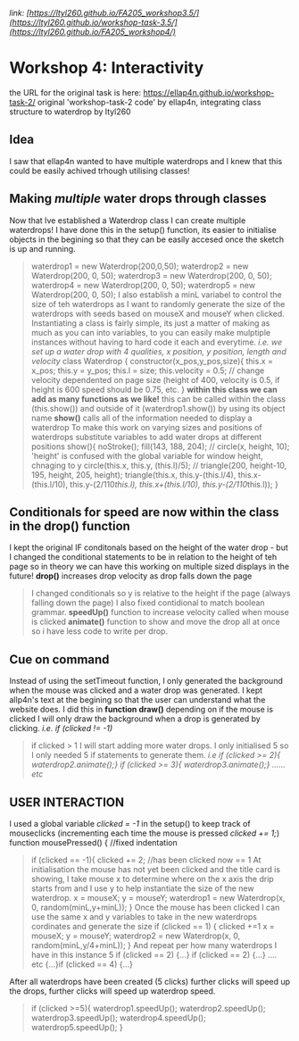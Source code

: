 *link: [https://ltyl260.github.io/FA205_workshop3.5/](https://ltyl260.github.io/workshop-task-3.5/](https://ltyl260.github.io/FA205_workshop4/)*

# Workshop 4: Interactivity
the URL for the original task is here: https://ellap4n.github.io/workshop-task-2/
original 'workshop-task-2 code' by ellap4n, integrating class structure to waterdrop by ltyl260

## Idea
I saw that ellap4n wanted to have multiple waterdrops and I knew that this could be easily achived trhough utilising classes!

## Making *multiple* water drops through classes
Now that Ive established a Waterdrop class I can create multiple waterdrops! I have done this in the setup() function, its easier to initialise objects in the begining so that they can be easily accesed once the sketch is up and running.
>  waterdrop1 = new Waterdrop(200,0,50);
>  waterdrop2 = new Waterdrop(200, 0, 50);
>  waterdrop3 = new Waterdrop(200, 0, 50);
>  waterdrop4 = new Waterdrop(200, 0, 50);
>  waterdrop5 = new Waterdrop(200, 0, 50);
I also establish a minL variabel to control the size of teh waterdrops as I want to randomly generate the size of the waterdrops with seeds based on mouseX and mouseY when clicked. 
Instantiating a class is fairly simple, its just a matter of making as much as you can into variables, to you can easily make mulptiple instances without having to hard code it each and everytime. *i.e. we set up a water drop with 4 qualities, x position, y position, length and velocity*
>class Waterdrop {
>  constructor(x_pos,y_pos,size){
>    this.x = x_pos;
>    this.y = y_pos;
>    this.l = size;
>    this.velocity = 0.5; // change velocity dependented on page size (height of 400, velocity is 0.5, if height is 600 speed should be 0.75, etc.
>  }
**within this class we can add as many functions as we like!**
this can be called within the class (this.show())  and outside of it (waterdrop1.show()) by using its object name
**show()** calls all of the information needed to display a waterdrop
To make this work on varying sizes and positions of waterdrops substitute variables to add water drops at different positions
>  show(){
>   noStroke();
>    fill(143, 188, 204);
>    // circle(x, height, 10); 'height' is confused with the global variable for window height, chnaging to y
>    circle(this.x, this.y, (this.l)/5);
>    // triangle(200, height-10, 195, height, 205, height);
>    triangle(this.x, this.y-(this.l/4), this.x-(this.l/10), this.y-(2/110*this.l), this.x+(this.l/10), this.y-(2/110*this.l));
>  }
## Conditionals for speed are now within the class in the drop() function
I kept the original IF conditonals based on the height of the water drop - but I changed the conditional statements to be in relation to the height of teh page so in theory we can have this working on multiple sized displays in the future! 
**drop()** increases drop velocity as drop falls down the page
  >I changed conditionals so y is relative to the height if the page (always falling down the page)
  >I also fixed contidional to  match boolean grammar.
 **speedUp()** function to increase velocity called when mouse is clicked
 **animate()** function to show and move the drop all at once so i have less code to write per drop.

## Cue on command
Instead of using the setTimeout function, I only generated the background when the mouse was clicked and a water drop was generated. I kept allp4n's text at the begining so that the user can understand what the website does.
I did this in **function draw()** depending on if the mouse is clicked I will only draw the background when a drop is generated by clicking. *i.e. if (clicked != -1)*
>if clicked > 1 I will start adding more water drops. I only initialised 5 so I only needed 5 if statements to generate them.
>*i.e  if (clicked >= 2){ waterdrop2.animate();} if (clicked >= 3){ waterdrop3.animate();} ...... etc*

## USER INTERACTION
I used a global variable *clicked = -1* in the setup() to keep track of mouseclicks (incrementing each time the mouse is pressed *clicked += 1;*)
function mousePressed() { //fixed indentation
>if (clicked == -1){
>    clicked += 2; //has been clicked now == 1
At initialisation the mouse has not yet been clicked and the title card is showing, I take mouse x to determine where on the x axis the drip starts from and I use y to help instantiate the size of the new waterdrop.
>    x = mouseX;
>    y = mouseY;
>    waterdrop1 = new Waterdrop(x, 0, random(minL,y+minL));
>  }
Once the mouse has been clicked I can use the same x and y variables to take in the new waterdrops cordinates and generate the size
>if (clicked == 1) { 
>    clicked +=1
>    x = mouseX;
>    y = mouseY;
>    waterdrop2 = new Waterdrop(x, 0, random(minL,y/4+minL));
>}
And repeat per how many waterdrops I have in this instance 5
>if (clicked == 2) {...} if (clicked == 2) {...} .... etc {...}if (clicked == 4) {...}

After all waterdrops have been created (5 clicks) further clicks will speed up the drops, further clicks will speed up waterdrop speed. 
>  if (clicked >=5){ 
>    waterdrop1.speedUp();
>    waterdrop2.speedUp();
>    waterdrop3.speedUp();
>    waterdrop4.speedUp();
>    waterdrop5.speedUp();
>  }    
